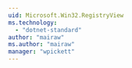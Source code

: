 ```yaml
---
uid: Microsoft.Win32.RegistryView
ms.technology: 
  - "dotnet-standard"
author: "mairaw"
ms.author: "mairaw"
manager: "wpickett"
---
```


